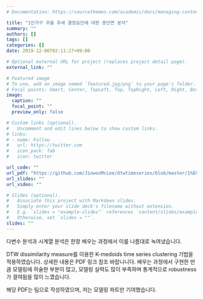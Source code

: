 ```yaml
---
# Documentation: https://sourcethemes.com/academic/docs/managing-content/

title: "1인가구 우울 추세 결정요인에 대한 종단면 분석"
summary: ""
authors: []
tags: []
categories: []
date: 2019-12-06T02:11:27+09:00

# Optional external URL for project (replaces project detail page).
external_link: ""

# Featured image
# To use, add an image named `featured.jpg/png` to your page's folder.
# Focal points: Smart, Center, TopLeft, Top, TopRight, Left, Right, BottomLeft, Bottom, BottomRight.
image:
  caption: ""
  focal_point: ""
  preview_only: false

# Custom links (optional).
#   Uncomment and edit lines below to show custom links.
# links:
# - name: Follow
#   url: https://twitter.com
#   icon_pack: fab
#   icon: twitter

url_code: ""
url_pdf: "https://github.com/JinwooMcLee/dtwtimeseries/blob/master/1%EC%9D%B8%EA%B0%80%EA%B5%AC%20%EC%9A%B0%EC%9A%B8%20%EC%B6%94%EC%84%B8%20%EA%B2%B0%EC%A0%95%EC%9A%94%EC%9D%B8%EC%97%90%20%EB%8C%80%ED%95%9C%20%EC%A2%85%EB%8B%A8%EB%A9%B4%20%EB%B6%84%EC%84%9D.pdf"
url_slides: ""
url_video: ""

# Slides (optional).
#   Associate this project with Markdown slides.
#   Simply enter your slide deck's filename without extension.
#   E.g. `slides = "example-slides"` references `content/slides/example-slides.md`.
#   Otherwise, set `slides = ""`.
slides: ""
---
```

다변수 분석과 시계열 분석은 한창 배우는 과정에서 이를 나름대로 녹여냈습니다.

DTW dissimilarity measure를 이용한 K-medoids time series clustering 기법을 적용하였습니다. 상세한 내용은 PDF 링크 참조 바랍니니다. 배우는 과정에서 구현한 만큼 모델링에 허술한 부분이 많고, 모델링 실력도 많이 부족하며 통계적으로 robustness가 결여됨을 많이 느꼈습니다.

해당 PDF는 팀으로 작성하였으며, 저는 모델링 파트만 기여했습니다.